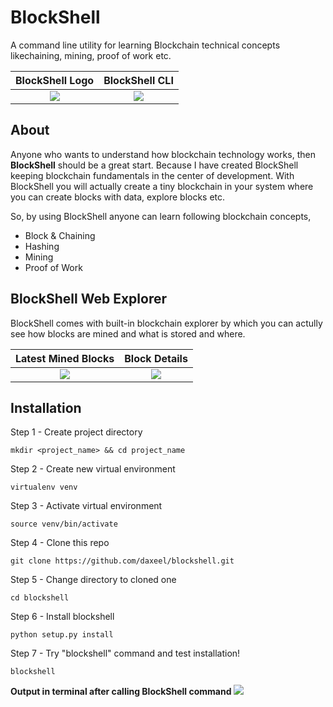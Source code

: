 # BlockShell
A command line utility for learning Blockchain technical concepts likechaining, mining, proof of work etc.

BlockShell Logo                 |  BlockShell CLI
:------------------------------:|:-------------------------:
![](https://preview.ibb.co/dhC7yb/Logomakr_5g_Ei_Dw.png)  |  ![](https://preview.ibb.co/h8OfJb/Screen_Shot_2018_01_25_at_11_51_03_PM.png)

## About
Anyone who wants to understand how blockchain technology works, then <b>BlockShell</b> should be a great start. Because I have created BlockShell keeping blockchain fundamentals in the center of development. With BlockShell you will actually create a tiny blockchain in your system where you can create blocks with data, explore blocks etc.

So, by using BlockShell anyone can learn following blockchain concepts,
* Block & Chaining
* Hashing
* Mining
* Proof of Work

## BlockShell Web Explorer
<p>BlockShell comes with built-in blockchain explorer by which you can actully see how blocks are mined and what is stored and where.</p>

Latest Mined Blocks             |  Block Details
:------------------------------:|:-------------------------:
![](https://preview.ibb.co/iZa5jG/Screen_Shot_2018_01_25_at_11_25_22_PM.png)  |  ![](https://preview.ibb.co/cDB0Jb/Screen_Shot_2018_01_25_at_11_25_35_PM.png)

## Installation
Step 1 - Create project directory
```
mkdir <project_name> && cd project_name
```

Step 2 - Create new virtual environment
```
virtualenv venv
```

Step 3 - Activate virtual environment
```
source venv/bin/activate
```

Step 4 - Clone this repo
```
git clone https://github.com/daxeel/blockshell.git
```

Step 5 - Change directory to cloned one
```
cd blockshell
```

Step 6 - Install blockshell
```
python setup.py install
```

Step 7 - Try "blockshell" command and test installation!
```
blockshell
```

<b>Output in terminal after calling BlockShell command</b>
<img src="https://image.ibb.co/dRqGrw/Screen_Shot_2018_01_25_at_11_21_38_PM.png">
